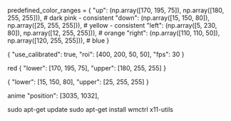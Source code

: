 predefined_color_ranges = {
    "up": (np.array([170, 195, 75]), np.array([180, 255, 255])),      # dark pink - consistent
    "down": (np.array([15, 150, 80]), np.array([25, 255, 255])),     # yellow - consistent
    "left": (np.array([5, 230, 80]), np.array([12, 255, 255])),   # orange
    "right": (np.array([110, 110, 50]), np.array([120, 255, 255])),  # blue
}


{
    "use_calibrated": true,
    "roi": [400, 200, 50, 50],
    "fps": 30
}


red
{
    "lower": [170, 195, 75],
    "upper": [180, 255, 255]
}

{
    "lower": [15, 150, 80],
    "upper": [25, 255, 255]
}

anime
"position": [3035, 1032],

sudo apt-get update
sudo apt-get install wmctrl x11-utils